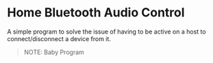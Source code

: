 # Home Bluetooth Audio Control

A simple program to solve the issue of having to be active on a host to connect/disconnect a device from it.

> NOTE: Baby Program
